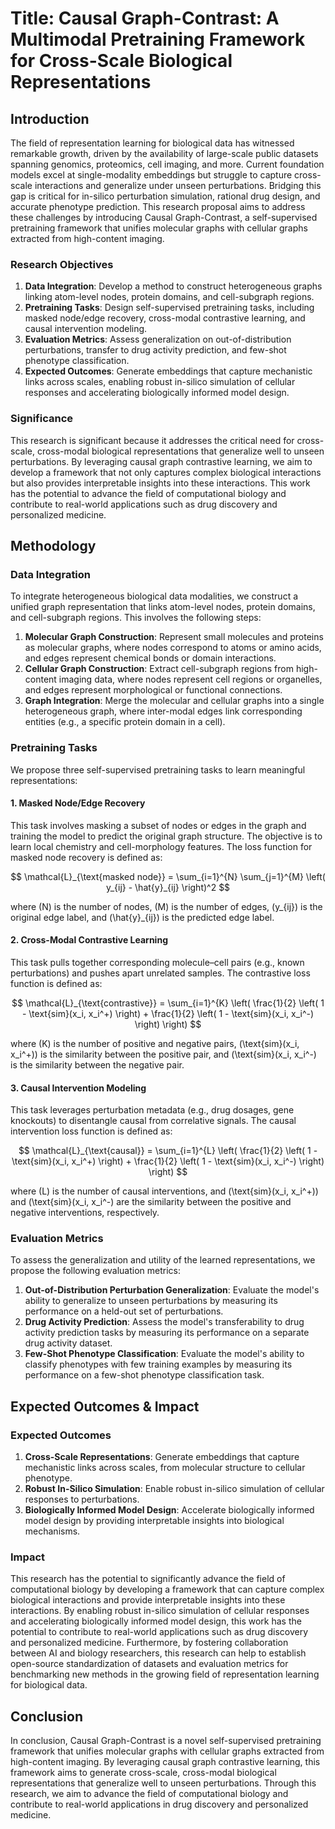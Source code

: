 # Title: Causal Graph-Contrast: A Multimodal Pretraining Framework for Cross-Scale Biological Representations

## Introduction

The field of representation learning for biological data has witnessed remarkable growth, driven by the availability of large-scale public datasets spanning genomics, proteomics, cell imaging, and more. Current foundation models excel at single-modality embeddings but struggle to capture cross-scale interactions and generalize under unseen perturbations. Bridging this gap is critical for in-silico perturbation simulation, rational drug design, and accurate phenotype prediction. This research proposal aims to address these challenges by introducing Causal Graph-Contrast, a self-supervised pretraining framework that unifies molecular graphs with cellular graphs extracted from high-content imaging.

### Research Objectives

1. **Data Integration**: Develop a method to construct heterogeneous graphs linking atom-level nodes, protein domains, and cell-subgraph regions.
2. **Pretraining Tasks**: Design self-supervised pretraining tasks, including masked node/edge recovery, cross-modal contrastive learning, and causal intervention modeling.
3. **Evaluation Metrics**: Assess generalization on out-of-distribution perturbations, transfer to drug activity prediction, and few-shot phenotype classification.
4. **Expected Outcomes**: Generate embeddings that capture mechanistic links across scales, enabling robust in-silico simulation of cellular responses and accelerating biologically informed model design.

### Significance

This research is significant because it addresses the critical need for cross-scale, cross-modal biological representations that generalize well to unseen perturbations. By leveraging causal graph contrastive learning, we aim to develop a framework that not only captures complex biological interactions but also provides interpretable insights into these interactions. This work has the potential to advance the field of computational biology and contribute to real-world applications such as drug discovery and personalized medicine.

## Methodology

### Data Integration

To integrate heterogeneous biological data modalities, we construct a unified graph representation that links atom-level nodes, protein domains, and cell-subgraph regions. This involves the following steps:

1. **Molecular Graph Construction**: Represent small molecules and proteins as molecular graphs, where nodes correspond to atoms or amino acids, and edges represent chemical bonds or domain interactions.
2. **Cellular Graph Construction**: Extract cell-subgraph regions from high-content imaging data, where nodes represent cell regions or organelles, and edges represent morphological or functional connections.
3. **Graph Integration**: Merge the molecular and cellular graphs into a single heterogeneous graph, where inter-modal edges link corresponding entities (e.g., a specific protein domain in a cell).

### Pretraining Tasks

We propose three self-supervised pretraining tasks to learn meaningful representations:

#### 1. Masked Node/Edge Recovery

This task involves masking a subset of nodes or edges in the graph and training the model to predict the original graph structure. The objective is to learn local chemistry and cell-morphology features. The loss function for masked node recovery is defined as:

$$
\mathcal{L}_{\text{masked node}} = \sum_{i=1}^{N} \sum_{j=1}^{M} \left( y_{ij} - \hat{y}_{ij} \right)^2
$$

where \(N\) is the number of nodes, \(M\) is the number of edges, \(y_{ij}\) is the original edge label, and \(\hat{y}_{ij}\) is the predicted edge label.

#### 2. Cross-Modal Contrastive Learning

This task pulls together corresponding molecule–cell pairs (e.g., known perturbations) and pushes apart unrelated samples. The contrastive loss function is defined as:

$$
\mathcal{L}_{\text{contrastive}} = \sum_{i=1}^{K} \left( \frac{1}{2} \left( 1 - \text{sim}(x_i, x_i^+) \right) + \frac{1}{2} \left( 1 - \text{sim}(x_i, x_i^-) \right) \right)
$$

where \(K\) is the number of positive and negative pairs, \(\text{sim}(x_i, x_i^+)\) is the similarity between the positive pair, and \(\text{sim}(x_i, x_i^-) is the similarity between the negative pair.

#### 3. Causal Intervention Modeling

This task leverages perturbation metadata (e.g., drug dosages, gene knockouts) to disentangle causal from correlative signals. The causal intervention loss function is defined as:

$$
\mathcal{L}_{\text{causal}} = \sum_{i=1}^{L} \left( \frac{1}{2} \left( 1 - \text{sim}(x_i, x_i^+) \right) + \frac{1}{2} \left( 1 - \text{sim}(x_i, x_i^-) \right) \right)
$$

where \(L\) is the number of causal interventions, and \(\text{sim}(x_i, x_i^+)\) and \(\text{sim}(x_i, x_i^-) are the similarity between the positive and negative interventions, respectively.

### Evaluation Metrics

To assess the generalization and utility of the learned representations, we propose the following evaluation metrics:

1. **Out-of-Distribution Perturbation Generalization**: Evaluate the model's ability to generalize to unseen perturbations by measuring its performance on a held-out set of perturbations.
2. **Drug Activity Prediction**: Assess the model's transferability to drug activity prediction tasks by measuring its performance on a separate drug activity dataset.
3. **Few-Shot Phenotype Classification**: Evaluate the model's ability to classify phenotypes with few training examples by measuring its performance on a few-shot phenotype classification task.

## Expected Outcomes & Impact

### Expected Outcomes

1. **Cross-Scale Representations**: Generate embeddings that capture mechanistic links across scales, from molecular structure to cellular phenotype.
2. **Robust In-Silico Simulation**: Enable robust in-silico simulation of cellular responses to perturbations.
3. **Biologically Informed Model Design**: Accelerate biologically informed model design by providing interpretable insights into biological mechanisms.

### Impact

This research has the potential to significantly advance the field of computational biology by developing a framework that can capture complex biological interactions and provide interpretable insights into these interactions. By enabling robust in-silico simulation of cellular responses and accelerating biologically informed model design, this work has the potential to contribute to real-world applications such as drug discovery and personalized medicine. Furthermore, by fostering collaboration between AI and biology researchers, this research can help to establish open-source standardization of datasets and evaluation metrics for benchmarking new methods in the growing field of representation learning for biological data.

## Conclusion

In conclusion, Causal Graph-Contrast is a novel self-supervised pretraining framework that unifies molecular graphs with cellular graphs extracted from high-content imaging. By leveraging causal graph contrastive learning, this framework aims to generate cross-scale, cross-modal biological representations that generalize well to unseen perturbations. Through this research, we aim to advance the field of computational biology and contribute to real-world applications in drug discovery and personalized medicine.